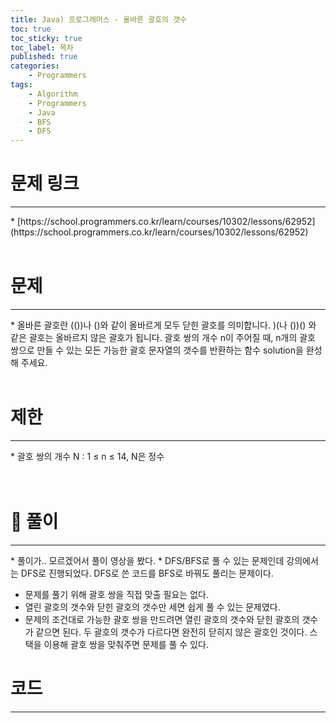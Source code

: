 ```yaml
---
title: Java) 프로그래머스 - 올바른 괄호의 갯수
toc: true
toc_sticky: true
toc_label: 목차
published: true
categories:
    - Programmers
tags:
    - Algorithm
    - Programmers
    - Java
    - BFS
    - DFS
---
```


# 문제 링크
<hr>
* [https://school.programmers.co.kr/learn/courses/10302/lessons/62952](https://school.programmers.co.kr/learn/courses/10302/lessons/62952)<br><br>

# 문제
<hr>
* 올바른 괄호란 (())나 ()와 같이 올바르게 모두 닫힌 괄호를 의미합니다. )(나 ())() 와 같은 괄호는 올바르지 않은 괄호가 됩니다. 괄호 쌍의 개수 n이 주어질 때, n개의 괄호 쌍으로 만들 수 있는 모든 가능한 괄호 문자열의 갯수를 반환하는 함수 solution을 완성해 주세요.<br><br>

# 제한
<hr>
* 괄호 쌍의 개수 N : 1 ≤ n ≤ 14, N은 정수<br><br><br>

# 👀 풀이
<hr>
* 풀이가.. 모르겠어서 풀이 영상을 봤다.
* DFS/BFS로 풀 수 있는 문제인데 강의에서는 DFS로 진행되었다. DFS로 쓴 코드를 BFS로 바꿔도 풀리는 문제이다. 

* 문제를 풀기 위해 괄호 쌍을 직접 맞출 필요는 없다. 
* 열린 괄호의 갯수와 닫힌 괄호의 갯수만 세면 쉽게 풀 수 있는 문제였다. 
* 문제의 조건대로 가능한 괄호 쌍을 만드려면 열린 괄호의 갯수와 닫힌 괄호의 갯수가 같으면 된다. 두 괄호의 갯수가 다르다면 완전히 닫히지 않은 괄호인 것이다. 스택을 이용해 괄호 쌍을 맞춰주면 문제를 풀 수 있다.

# 코드
<hr>
<script src="https://gist.github.com/miro7923/ed1a52980116a3ef6ff284c5cb8b5e8d.js"></script>
